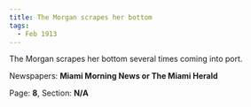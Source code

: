 ```yaml
---  
title: The Morgan scrapes her bottom  
tags:  
  - Feb 1913  
---  
```

  
The Morgan scrapes her bottom several times coming into port.  
  
Newspapers: **Miami Morning News or The Miami Herald**  
  
Page: **8**, Section: **N/A** 
